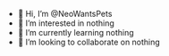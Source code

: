 - 👋 Hi, I’m @NeoWantsPets
- 👀 I’m interested in nothing
- 🌱 I’m currently learning nothing
- 💞️ I’m looking to collaborate on nothing

<!---
NeoWantsPets/NeoWantsPets is a ✨ special ✨ repository because its `README.md` (this file) appears on your GitHub profile.
You can click the Preview link to take a look at your changes.
--->

